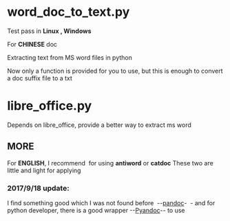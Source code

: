 # word_doc_to_text.py

Test pass in **Linux , Windows**

For **CHINESE** doc

Extracting text from MS word files in python

Now only a function is provided for you to use, but this is enough to convert a doc suffix file to a txt

# libre_office.py

Depends on libre_office, provide a better way to extract ms word

## MORE

For **ENGLISH**, I recommend  for using **antiword** or **catdoc**
These two are little and light for applying


### 2017/9/18 update:
I find something good which I was not found before  --[pandoc](http://pandoc.org/installing.html)-
  -
and for python developer, there is a good wrapper --[Pyandoc](https://github.com/kennethreitz/pyandoc)-- to use
